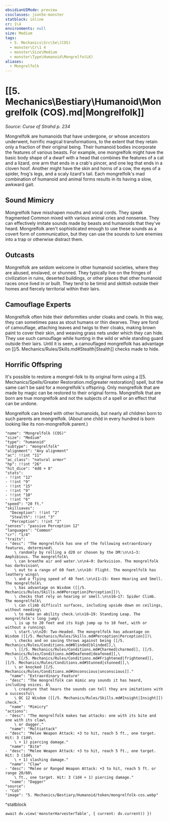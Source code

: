 ```yaml
---
obsidianUIMode: preview
cssclasses: json5e-monster
statblock: inline
cr: 1\4
environments: null
size: Medium
tags:
  - 5. Mechanics\Src\5e\(COS)
  - monster\Cr\1 4
  - monster\Size\Medium
  - monster\Type\Humanoid\Mongrelfo(LK)
aliases:
  - Mongrelfolk
---
```

# [[5. Mechanics\Bestiary\Humanoid\Mongrelfolk (COS).md|Mongrelfolk]]
*Source: Curse of Strahd p. 234*

Mongrelfolk are humanoids that have undergone, or whose ancestors underwent, horrific magical transformations, to the extent that they retain only a fraction of their original being. Their humanoid bodies incorporate the features of various beasts. For example, one mongrelfolk might have the basic body shape of a dwarf with a head that combines the features of a cat and a lizard, one arm that ends in a crab's pincer, and one leg that ends in a cloven hoof. Another might have the skin and horns of a cow, the eyes of a spider, frog's legs, and a scaly lizard's tail. Each mongrelfolk's mad combination of humanoid and animal forms results in its having a slow, awkward gait.

## Sound Mimicry

Mongrelfolk have misshapen mouths and vocal cords. They speak fragmented Common mixed with various animal cries and nonsense. They can effectively imitate sounds made by beasts and humanoids that they've heard. Mongrelfolk aren't sophisticated enough to use these sounds as a covert form of communication, but they can use the sounds to lure enemies into a trap or otherwise distract them.

## Outcasts

Mongrelfolk are seldom welcome in other humanoid societies, where they are abused, enslaved, or shunned. They typically live on the fringes of civilization in ruins, deserted buildings, or other places that other humanoid races once lived in or built. They tend to be timid and skittish outside their homes and fiercely territorial within their lairs.

## Camouflage Experts

Mongrelfolk often hide their deformities under cloaks and cowls. In this way, they can sometimes pass as stout humans or thin dwarves. They are fond of camouflage, attaching leaves and twigs to their cloaks, making brown paint to cover their skin, and weaving grass nets under which they can hide. They use such camouflage while hunting in the wild or while standing guard outside their lairs. Until it is seen, a camouflaged mongrelfolk has advantage on [[/5. Mechanics/Rules/Skills.md#Stealth|Stealth]] checks made to hide.

## Horrific Offspring

It's possible to restore a mongrel-folk to its original form using a [[5. Mechanics/Spells/Greater Restoration.md|greater restoration]] spell, but the same can't be said for a mongrelfolk's offspring. Only mongrelfolk that are made by magic can be restored to their original forms. Mongrelfolk that are born are true mongrelfolk and not the subjects of a spell or an effect that can be undone.

Mongrelfolk can breed with other humanoids, but nearly all children born to such parents are mongrelfolk. (About one child in every hundred is born looking like its non-mongrelfolk parent.)

```statblock
"name": "Mongrelfolk (COS)"
"size": "Medium"
"type": "humanoid"
"subtype": "mongrelfolk"
"alignment": "Any alignment"
"ac": !!int "11"
"ac_class": "natural armor"
"hp": !!int "26"
"hit_dice": "4d8 + 8"
"stats":
- !!int "12"
- !!int "9"
- !!int "15"
- !!int "9"
- !!int "10"
- !!int "6"
"speed": "20 ft."
"skillsaves":
  "Deception": !!int "2"
  "Stealth": !!int "3"
  "Perception": !!int "2"
"senses": "passive Perception 12"
"languages": "Common"
"cr": "1/4"
"traits":
- "desc": "The mongrelfolk has one of the following extraordinary features, determined\
    \ randomly by rolling a d20 or chosen by the DM:\n\n1–3: Amphibious. The mongrelfolk\
    \ can breathe air and water.\n\n4–9: Darkvision. The mongrelfolk has darkvision\
    \ out to a range of 60 feet.\n\n10: Flight. The mongrelfolk has leathery wings\
    \ and a flying speed of 40 feet.\n\n11–15: Keen Hearing and Smell. The mongrelfolk\
    \ has advantage on Wisdom ([[/5. Mechanics/Rules/Skills.md#Perception|Perception]])\
    \ checks that rely on hearing or smell.\n\n16–17: Spider Climb. The mongrelfolk\
    \ can climb difficult surfaces, including upside down on ceilings, without needing\
    \ to make an ability check.\n\n18–19: Standing Leap. The mongrelfolk's long jump\
    \ is up to 20 feet and its high jump up to 10 feet, with or without a running\
    \ start.\n\n20: Two-Headed. The mongrelfolk has advantage on Wisdom ([[/5. Mechanics/Rules/Skills.md#Perception|Perception]])\
    \ checks and on saving throws against being [[/5. Mechanics/Rules/Conditions.md#Blinded|blinded]],\
    \ [[/5. Mechanics/Rules/Conditions.md#Charmed|charmed]], [[/5. Mechanics/Rules/Conditions.md#Deafened|deafened]],\
    \ [[/5. Mechanics/Rules/Conditions.md#Frightened|frightened]], [[/5. Mechanics/Rules/Conditions.md#Stunned|stunned]],\
    \ or knocked [[/5. Mechanics/Rules/Conditions.md#Unconscious|unconscious]]."
  "name": "Extraordinary Feature"
- "desc": "The mongrelfolk can mimic any sounds it has heard, including voices. A\
    \ creature that hears the sounds can tell they are imitations with a successful\
    \ DC 12 Wisdom ([[/5. Mechanics/Rules/Skills.md#Insight|Insight]]) check."
  "name": "Mimicry"
"actions":
- "desc": "The mongrelfolk makes two attacks: one with its bite and one with its claw\
    \ or dagger."
  "name": "Multiattack"
- "desc": "Melee Weapon Attack: +3 to hit, reach 5 ft., one target. Hit: 3 (1d4\
    \ + 1) piercing damage."
  "name": "Bite"
- "desc": "Melee Weapon Attack: +3 to hit, reach 5 ft., one target. Hit: 3 (1d4\
    \ + 1) slashing damage."
  "name": "Claw"
- "desc": "Melee or Ranged Weapon Attack: +3 to hit, reach 5 ft. or range 20/60\
    \ ft., one target. Hit: 3 (1d4 + 1) piercing damage."
  "name": "Dagger"
"source":
- "CoS"
"image": "5. Mechanics/Bestiary/Humanoid/token/mongrelfolk-cos.webp"
```
^statblock

```dataviewjs
await dv.view('monsterHarvesterTable', { current: dv.current() })
```
